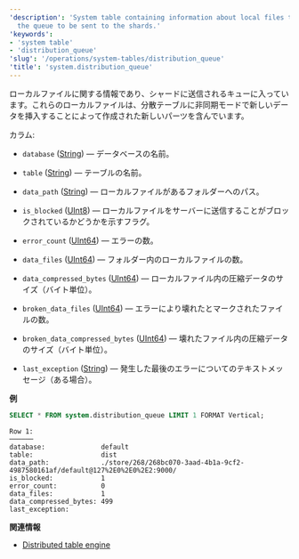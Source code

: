 ```yaml
---
'description': 'System table containing information about local files that are in
  the queue to be sent to the shards.'
'keywords':
- 'system table'
- 'distribution_queue'
'slug': '/operations/system-tables/distribution_queue'
'title': 'system.distribution_queue'
---
```




ローカルファイルに関する情報であり、シャードに送信されるキューに入っています。これらのローカルファイルは、分散テーブルに非同期モードで新しいデータを挿入することによって作成された新しいパーツを含んでいます。

カラム:

- `database` ([String](../../sql-reference/data-types/string.md)) — データベースの名前。

- `table` ([String](../../sql-reference/data-types/string.md)) — テーブルの名前。

- `data_path` ([String](../../sql-reference/data-types/string.md)) — ローカルファイルがあるフォルダーへのパス。

- `is_blocked` ([UInt8](../../sql-reference/data-types/int-uint.md)) — ローカルファイルをサーバーに送信することがブロックされているかどうかを示すフラグ。

- `error_count` ([UInt64](../../sql-reference/data-types/int-uint.md)) — エラーの数。

- `data_files` ([UInt64](../../sql-reference/data-types/int-uint.md)) — フォルダー内のローカルファイルの数。

- `data_compressed_bytes` ([UInt64](../../sql-reference/data-types/int-uint.md)) — ローカルファイル内の圧縮データのサイズ（バイト単位）。

- `broken_data_files` ([UInt64](../../sql-reference/data-types/int-uint.md)) — エラーにより壊れたとマークされたファイルの数。

- `broken_data_compressed_bytes` ([UInt64](../../sql-reference/data-types/int-uint.md)) — 壊れたファイル内の圧縮データのサイズ（バイト単位）。

- `last_exception` ([String](../../sql-reference/data-types/string.md)) — 発生した最後のエラーについてのテキストメッセージ（ある場合）。

**例**

```sql
SELECT * FROM system.distribution_queue LIMIT 1 FORMAT Vertical;
```

```text
Row 1:
──────
database:              default
table:                 dist
data_path:             ./store/268/268bc070-3aad-4b1a-9cf2-4987580161af/default@127%2E0%2E0%2E2:9000/
is_blocked:            1
error_count:           0
data_files:            1
data_compressed_bytes: 499
last_exception:
```

**関連情報**

- [Distributed table engine](../../engines/table-engines/special/distributed.md)
